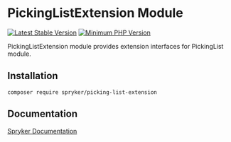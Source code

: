# PickingListExtension Module
[![Latest Stable Version](https://poser.pugx.org/spryker/picking-list-extension/v/stable.svg)](https://packagist.org/packages/spryker/picking-list-extension)
[![Minimum PHP Version](https://img.shields.io/badge/php-%3E%3D%208.1-8892BF.svg)](https://php.net/)

PickingListExtension module provides extension interfaces for PickingList module.

## Installation

```
composer require spryker/picking-list-extension
```

## Documentation

[Spryker Documentation](https://docs.spryker.com)
